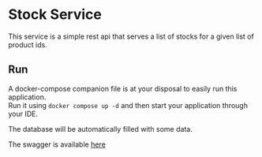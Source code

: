 # Stock Service

This service is a simple rest api that serves a list of stocks for a given list of product ids.

## Run

A docker-compose companion file is at your disposal to easily run this application.  
Run it using `docker compose up -d` and then start your application through your IDE.

The database will be automatically filled with some data.

The swagger is available [here](http://localhost:8081/swagger-ui/index.html)

